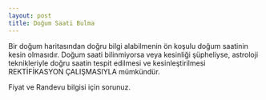 ```yaml
---
layout: post
title: Doğum Saati Bulma
---
```


Bir doğum haritasından doğru bilgi alabilmenin ön koşulu doğum saatinin kesin olmasıdır. Doğum saati bilinmiyorsa veya kesinliği şüpheliyse, astroloji teknikleriyle doğru saatin tespit edilmesi ve kesinleştirilmesi REKTİFİKASYON ÇALIŞMASIYLA mümkündür.

Fiyat ve Randevu bilgisi için sorunuz.
